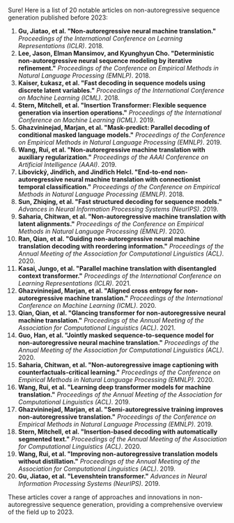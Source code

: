 Sure! Here is a list of 20 notable articles on non-autoregressive sequence generation published before 2023:

1. **Gu, Jiatao, et al. "Non-autoregressive neural machine translation."** *Proceedings of the International Conference on Learning Representations (ICLR)*. 2018.
2. **Lee, Jason, Elman Mansimov, and Kyunghyun Cho. "Deterministic non-autoregressive neural sequence modeling by iterative refinement."** *Proceedings of the Conference on Empirical Methods in Natural Language Processing (EMNLP)*. 2018.
3. **Kaiser, Łukasz, et al. "Fast decoding in sequence models using discrete latent variables."** *Proceedings of the International Conference on Machine Learning (ICML)*. 2018.
4. **Stern, Mitchell, et al. "Insertion Transformer: Flexible sequence generation via insertion operations."** *Proceedings of the International Conference on Machine Learning (ICML)*. 2019.
5. **Ghazvininejad, Marjan, et al. "Mask-predict: Parallel decoding of conditional masked language models."** *Proceedings of the Conference on Empirical Methods in Natural Language Processing (EMNLP)*. 2019.
6. **Wang, Rui, et al. "Non-autoregressive machine translation with auxiliary regularization."** *Proceedings of the AAAI Conference on Artificial Intelligence (AAAI)*. 2019.
7. **Libovický, Jindřich, and Jindřich Helcl. "End-to-end non-autoregressive neural machine translation with connectionist temporal classification."** *Proceedings of the Conference on Empirical Methods in Natural Language Processing (EMNLP)*. 2018.
8. **Sun, Zhiqing, et al. "Fast structured decoding for sequence models."** *Advances in Neural Information Processing Systems (NeurIPS)*. 2019.
9. **Saharia, Chitwan, et al. "Non-autoregressive machine translation with latent alignments."** *Proceedings of the Conference on Empirical Methods in Natural Language Processing (EMNLP)*. 2020.
10. **Ran, Qian, et al. "Guiding non-autoregressive neural machine translation decoding with reordering information."** *Proceedings of the Annual Meeting of the Association for Computational Linguistics (ACL)*. 2020.
11. **Kasai, Jungo, et al. "Parallel machine translation with disentangled context transformer."** *Proceedings of the International Conference on Learning Representations (ICLR)*. 2021.
12. **Ghazvininejad, Marjan, et al. "Aligned cross entropy for non-autoregressive machine translation."** *Proceedings of the International Conference on Machine Learning (ICML)*. 2020.
13. **Qian, Qian, et al. "Glancing transformer for non-autoregressive neural machine translation."** *Proceedings of the Annual Meeting of the Association for Computational Linguistics (ACL)*. 2021.
14. **Guo, Han, et al. "Jointly masked sequence-to-sequence model for non-autoregressive neural machine translation."** *Proceedings of the Annual Meeting of the Association for Computational Linguistics (ACL)*. 2020.
15. **Saharia, Chitwan, et al. "Non-autoregressive image captioning with counterfactuals-critical learning."** *Proceedings of the Conference on Empirical Methods in Natural Language Processing (EMNLP)*. 2020.
16. **Wang, Rui, et al. "Learning deep transformer models for machine translation."** *Proceedings of the Annual Meeting of the Association for Computational Linguistics (ACL)*. 2019.
17. **Ghazvininejad, Marjan, et al. "Semi-autoregressive training improves non-autoregressive translation."** *Proceedings of the Conference on Empirical Methods in Natural Language Processing (EMNLP)*. 2019.
18. **Stern, Mitchell, et al. "Insertion-based decoding with automatically segmented text."** *Proceedings of the Annual Meeting of the Association for Computational Linguistics (ACL)*. 2020.
19. **Wang, Rui, et al. "Improving non-autoregressive translation models without distillation."** *Proceedings of the Annual Meeting of the Association for Computational Linguistics (ACL)*. 2019.
20. **Gu, Jiatao, et al. "Levenshtein transformer."** *Advances in Neural Information Processing Systems (NeurIPS)*. 2019.

These articles cover a range of approaches and innovations in non-autoregressive sequence generation, providing a comprehensive overview of the field up to 2023.